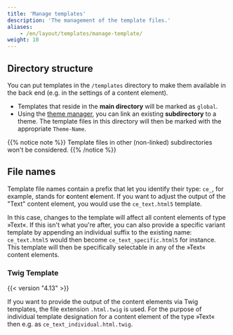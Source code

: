 ```yaml
---
title: 'Manage templates'
description: 'The management of the template files.'
aliases:
    - /en/layout/templates/manage-template/
weight: 10
---
```


## Directory structure

You can put templates in the `/templates` directory to make them available in the back end (e.g. in the settings of a
content element).

* Templates that reside in the **main directory** will be marked as `global`.
* Using the [theme manager](/en/layout/theme-manager/manage-themes/), you can link an existing **subdirectory** to a
  theme. The template files in this directory will then be marked with the appropriate `Theme-Name`.

{{% notice note %}}
Template files in other (non-linked) subdirectories won't be considered.
{{% /notice %}}


## File names

Template file names contain a prefix that let you identify their type: `ce_`, for example, stands for **c**ontent
**e**lement. If you want to adjust the output of the "Text" content element, you would use the `ce_text.html5` template.

In this case, changes to the template will affect all content elements of type »Text«. If this isn't what you're after,
you can also provide a specific variant template by appending an individual suffix to the existing name: `ce_text.html5`
would then become `ce_text_specific.html5` for instance. This template will then be specifically selectable in any of
the »Text« content elements.


### Twig Template

{{< version "4.13" >}}

If you want to provide the output of the content elements via Twig templates, the file extension `.html.twig` is used.
For the purpose of individual template designation for a content element of the type »Text« then e.g. as `ce_text_individual.html.twig`.
